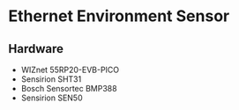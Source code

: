 # Ethernet Environment Sensor

## Hardware

- WIZnet 55RP20-EVB-PICO
- Sensirion SHT31
- Bosch Sensortec BMP388
- Sensirion SEN50
